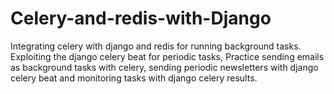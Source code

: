 # Celery-and-redis-with-Django
Integrating celery with django and redis for running background tasks. Exploiting the django celery beat for periodic tasks, Practice sending emails as background tasks with celery, sending periodic newsletters with django celery beat and monitoring tasks with django celery results. 
